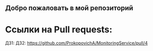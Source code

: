 ## Добро пожаловать в мой репозиторий
# Ссылки на Pull requests:

ДЗ1:
ДЗ2: https://github.com/ProkopovichA/MonitoringService/pull/4
